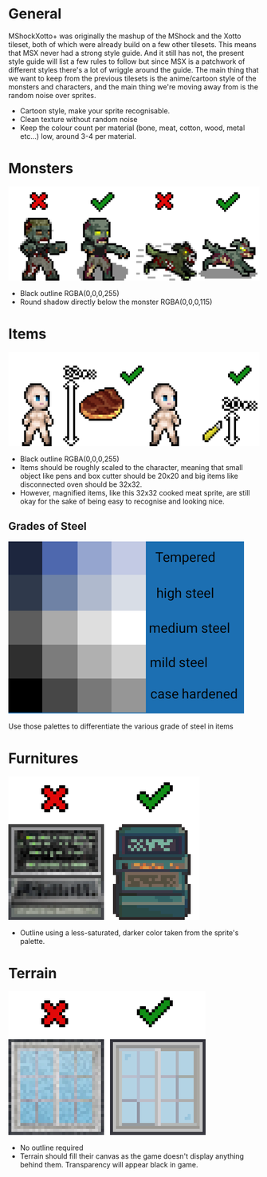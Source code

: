 # General

MShockXotto+ was originally the mashup of the MShock and the Xotto tileset, both of which were already build on a few other tilesets. This means that MSX never had a strong style guide.
And it still has not, the present style guide will list a few rules to follow but since MSX is a patchwork of different styles there's a lot of wriggle around the guide.
The main thing that we want to keep from the previous tilesets is the anime/cartoon style of the monsters and characters, and the main thing we're moving away from is the random noise over sprites.

- Cartoon style, make your sprite recognisable.
- Clean texture without random noise
- Keep the colour count per material (bone, meat, cotton, wood, metal etc...) low, around 3-4 per material.

# Monsters

![monsters](image/monsters.png)

- Black outline RGBA(0,0,0,255)
- Round shadow directly below the monster RGBA(0,0,0,115)

# Items

![items](image/items.png)

- Black outline RGBA(0,0,0,255)
- Items should be roughly scaled to the character, meaning that small object like pens and box cutter should be 20x20 and big items like disconnected oven should be 32x32.
- However, magnified items, like this 32x32 cooked meat sprite, are still okay for the sake of being easy to recognise and looking nice.

## Grades of Steel

![Grades of Steel](image/steel_palettes.png)

Use those palettes to differentiate the various grade of steel in items

# Furnitures

![furnitures](image/furnitures.png)

- Outline using a less-saturated, darker color taken from the sprite's palette.

# Terrain

![terrain](image/terrain.png)

- No outline required
- Terrain should fill their canvas as the game doesn't display anything behind them. Transparency will appear black in game.